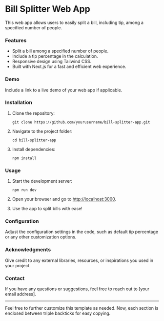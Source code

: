 # Bill Splitter Web App

This web app allows users to easily split a bill, including tip, among a specified number of people.

### Features

- Split a bill among a specified number of people.
- Include a tip percentage in the calculation.
- Responsive design using Tailwind CSS.
- Built with Next.js for a fast and efficient web experience.

### Demo

Include a link to a live demo of your web app if applicable.

### Installation

1. Clone the repository:

   ```
   git clone https://github.com/yourusername/bill-splitter-app.git
   ```

2. Navigate to the project folder:

   ```
   cd bill-splitter-app
   ```

3. Install dependencies:

   ```
   npm install
   ```

### Usage

1. Start the development server:

   ```
   npm run dev
   ```

2. Open your browser and go to [http://localhost:3000](http://localhost:3000).

3. Use the app to split bills with ease!

### Configuration

Adjust the configuration settings in the code, such as default tip percentage or any other customization options.

### Acknowledgments

Give credit to any external libraries, resources, or inspirations you used in your project.

### Contact

If you have any questions or suggestions, feel free to reach out to [your email address].

---

Feel free to further customize this template as needed. Now, each section is enclosed between triple backticks for easy copying.
